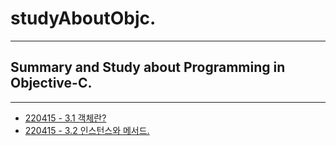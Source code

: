 # studyAboutObjc.
- - -
## Summary and Study about Programming in Objective-C.
- - -
- [220415 - 3.1 객체란?](https://www.notion.so/morgan-kang/3-1-9180d325f9ca44b489a3d35674786601)
- [220415 - 3.2 인스턴스와 메서드.](https://www.notion.so/morgan-kang/3-2-94bea0e5410e40b58f48158db2f7b9da)
